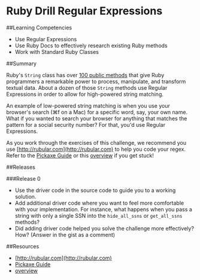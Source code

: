 # Ruby Drill Regular Expressions 
 
##Learning Competencies 

* Use Regular Expressions
* Use Ruby Docs to effectively research existing Ruby methods
* Work with Standard Ruby Classes

##Summary 

 Ruby's `String` class has over [100 public methods](http://www.ruby-doc.org/core-1.9.3/String.html) that give Ruby programmers a remarkable power to process, manipulate, and transform textual data. About a dozen of those `String` methods use Regular Expressions in order to allow for high-powered string matching. 

An example of low-powered string matching is when you use your browser's search (⌘f on a Mac) for a specific word, say, your own name. What if you wanted to search your browser for anything that matches the pattern for a social security number? For that, you'd use Regular Expressions.

As you work through the exercises of this challenge, we recommend you use [http://rubular.com](http://rubular.com) to help you code your regex.  Refer to the [Pickaxe Guide](http://www.ruby-doc.org/docs/ProgrammingRuby/html/language.html#UJ) or this [overview](http://www.bluebox.net/about/blog/2013/02/using-regular-expressions-in-ruby-part-1-of-3/) if you get stuck!

##Releases

###Release 0 

* Use the driver code in the source code to guide you to a working solution. 
* Add additional driver code where you want to feel more comfortable with your implementation. For instance, what happens when you pass a string with only a single SSN into the `hide_all_ssns` or `get_all_ssns`  methods?
* Did adding driver code helped you solve the challenge more effectively? How? (Answer in the gist as a comment) 

<!-- ##Optimize Your Learning  -->

##Resources

* [http://rubular.com](http://rubular.com)  
* [Pickaxe Guide](http://www.ruby-doc.org/docs/ProgrammingRuby/html/language.html#UJ) 
* [overview](http://www.bluebox.net/about/blog/2013/02/using-regular-expressions-in-ruby-part-1-of-3/)